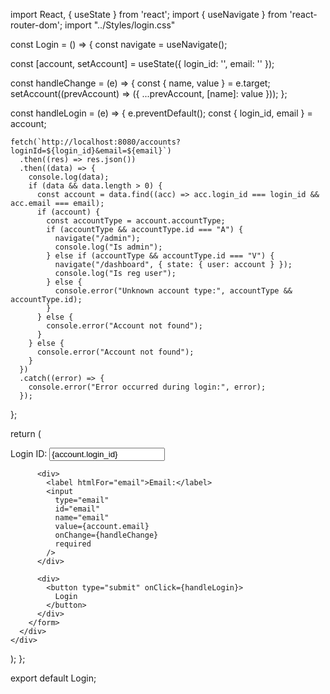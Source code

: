 
import React, { useState } from 'react';
import { useNavigate } from 'react-router-dom';
import "../Styles/login.css"

const Login = () => {
  const navigate = useNavigate();

  const [account, setAccount] = useState({
    login_id: '',
    email: ''
  });

  const handleChange = (e) => {
    const { name, value } = e.target;
    setAccount((prevAccount) => ({ ...prevAccount, [name]: value }));
  };

  const handleLogin = (e) => {
    e.preventDefault();
    const { login_id, email } = account;

    fetch(`http://localhost:8080/accounts?loginId=${login_id}&email=${email}`)
      .then((res) => res.json())
      .then((data) => {
        console.log(data);
        if (data && data.length > 0) {
          const account = data.find((acc) => acc.login_id === login_id && acc.email === email);
          if (account) {
            const accountType = account.accountType;
            if (accountType && accountType.id === "A") {
              navigate("/admin");
              console.log("Is admin");
            } else if (accountType && accountType.id === "V") {
              navigate("/dashboard", { state: { user: account } });
              console.log("Is reg user");
            } else {
              console.error("Unknown account type:", accountType && accountType.id);
            }
          } else {
            console.error("Account not found");
          }
        } else {
          console.error("Account not found");
        }
      })
      .catch((error) => {
        console.error("Error occurred during login:", error);
      });
  };

  return (
    <div className="login-screen">
      <div className="login-container">
        <form>
          <div>
            <label htmlFor="login_id">Login ID:</label>
            <input
              type="text"
              id="login_id"
              name="login_id"
              value={account.login_id}
              onChange={handleChange}
              required
            />
          </div>

          <div>
            <label htmlFor="email">Email:</label>
            <input
              type="email"
              id="email"
              name="email"
              value={account.email}
              onChange={handleChange}
              required
            />
          </div>

          <div>
            <button type="submit" onClick={handleLogin}>
              Login
            </button>
          </div>
        </form>
      </div>
    </div>
  );
};

export default Login;
